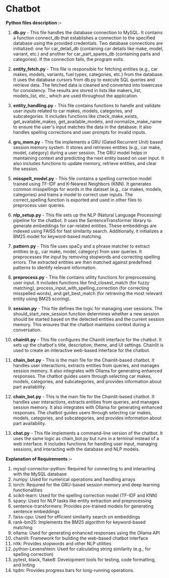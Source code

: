 # Chatbot
**Python files description :-**

1. **db.py** -
This file handles the database connection to MySQL. It contains a function connect_db that establishes a connection to the specified database using the provided credentials. Two database connections are initialized: one for car_detail_db (containing car details like make, model, variant, etc.) and another for car_part_spares_db (containing parts and categories). If the connection fails, the program exits.

2. **entity_fetch.py** -
This file is responsible for fetching entities (e.g., car makes, models, variants, fuel types, categories, etc.) from the database. It uses the database cursors from db.py to execute SQL queries and retrieve data. The fetched data is cleaned and converted into lowercase for consistency. The results are stored in lists like makers_list, models_list, etc., which are used throughout the application.

3. **entity_handling.py** -
This file contains functions to handle and validate user inputs related to car makes, models, categories, and subcategories. It includes functions like check_make_exists, get_available_makes, get_available_models, and normalize_make_name to ensure the user's input matches the data in the database. It also handles spelling corrections and user prompts for invalid inputs.

4. **gru_mem.py** -
This file implements a GRU (Gated Recurrent Unit) based session memory system. It stores and retrieves entities (e.g., car make, model, category) during a user session. The GRU model helps in maintaining context and predicting the next entity based on user input. It also includes functions to update memory, retrieve entities, and clear the session.

5. **misspelt_model.py** -
This file contains a spelling correction model trained using TF-IDF and K-Nearest Neighbors (KNN). It generates common misspellings for words in the dataset (e.g., car makes, models, categories) and trains a model to correct user inputs. The correct_spelling function is exported and used in other files to preprocess user queries.

6. **nlp_setup.py** -
This file sets up the NLP (Natural Language Processing) pipeline for the chatbot. It uses the SentenceTransformer library to generate embeddings for car-related entities. These embeddings are indexed using FAISS for fast similarity search. Additionally, it initializes a BM25 model for keyword-based matching.

7. **pattern.py** -
This file uses spaCy and a phrase matcher to extract entities (e.g., car make, model, category) from user queries. It preprocesses the input by removing stopwords and correcting spelling errors. The extracted entities are then matched against predefined patterns to identify relevant information.

8. **preprocess.py** -
This file contains utility functions for preprocessing user input. It includes functions like find_closest_match (for fuzzy matching), process_input_with_spelling_correction (for correcting misspelled words), and get_best_match (for retrieving the most relevant entity using BM25 scoring).

9. **session.py** -
This file defines the logic for managing user sessions. The should_start_new_session function determines whether a new session should be started based on the detected entities and the current session memory. This ensures that the chatbot maintains context during a conversation.

10. **chainlit.py** -
This file configures the Chainlit interface for the chatbot. It sets up the chatbot's title, description, theme, and UI settings. Chainlit is used to create an interactive web-based interface for the chatbot.

11. **chain_bot.py** -
This is the main file for the Chainlit-based chatbot. It handles user interactions, extracts entities from queries, and manages session memory. It also integrates with Ollama for generating enhanced responses. The chatbot guides users through selecting car makes, models, categories, and subcategories, and provides information about part availability.

12. **chain_bot.py** -
This is the main file for the Chainlit-based chatbot. It handles user interactions, extracts entities from queries, and manages session memory. It also integrates with Ollama for generating enhanced responses. The chatbot guides users through selecting car makes, models, categories, and subcategories, and provides information about part availability.

13. **chat.py** -
This file implements a command-line version of the chatbot. It uses the same logic as chain_bot.py but runs in a terminal instead of a web interface. It includes functions for handling user input, managing sessions, and interacting with the database and NLP models.

**Explanation of Requirements :-**

1. mysql-connector-python: Required for connecting to and interacting with the MySQL database
2. numpy: Used for numerical operations and handling arrays
3. torch: Required for the GRU-based session memory and deep learning functionalities
4. scikit-learn: Used for the spelling correction model (TF-IDF and KNN)
5. spacy: Used for NLP tasks like entity extraction and preprocessing
6. sentence-transformers: Provides pre-trained models for generating sentence embeddings
7. faiss-cpu: Used for efficient similarity search on embeddings
8. rank-bm25: Implements the BM25 algorithm for keyword-based matching
9. ollama: Used for generating enhanced responses using the Ollama API
10. chainlit: Framework for building the web-based chatbot interface
11. nltk: Provides stopwords and other NLP utilities
12. python-Levenshtein: Used for calculating string similarity (e.g., for spelling correction)
13. pytest, black, flake8: Development tools for testing, code formatting, and linting
14. tqdm: Provides progress bars for long-running operations.
